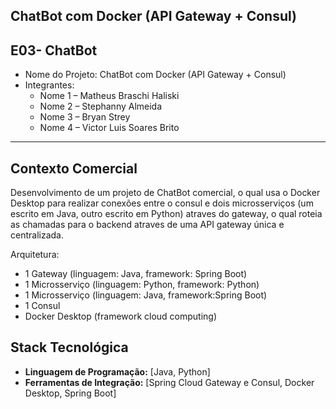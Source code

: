 
## ChatBot com Docker (API Gateway + Consul)

## E03- ChatBot

- Nome do Projeto: ChatBot com Docker (API Gateway + Consul)
- Integrantes:
  - Nome 1 – Matheus Braschi Haliski
  - Nome 2 – Stephanny Almeida
  - Nome 3 – Bryan Strey
  - Nome 4 – Victor Luis Soares Brito
---

## Contexto Comercial

Desenvolvimento de um projeto de ChatBot comercial, o qual usa o Docker Desktop para realizar conexões entre o consul e dois microsserviços (um escrito em Java, outro escrito em Python) atraves do gateway, o qual roteia as chamadas para o backend atraves de uma API gateway única e centralizada.

Arquitetura: 
 - 1 Gateway (linguagem: Java, framework: Spring Boot)
 - 1 Microsserviço (linguagem: Python, framework: Python)
 - 1 Microsserviço (linguagem: Java, framework:Spring Boot)
 - 1 Consul
 - Docker Desktop (framework cloud computing)

## Stack Tecnológica

- **Linguagem de Programação:** [Java, Python]  
- **Ferramentas de Integração:** [Spring Cloud Gateway e Consul, Docker Desktop, Spring Boot]  
